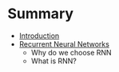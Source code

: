 # Summary

* [Introduction](README.md)
* [Recurrent Neural Networks](chapter1.md)
  * Why do we choose RNN
  * What is RNN?




